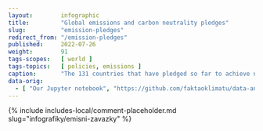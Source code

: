 ```yaml
---
layout:        infographic
title:         "Global emissions and carbon neutrality pledges"
slug:          "emission-pledges"
redirect_from: "/emission-pledges"
published:     2022-07-26
weight:        91
tags-scopes:   [ world ]
tags-topics:   [ policies, emissions ]
caption:       "The 131 countries that have pledged so far to achieve net zero produce over 87% of global carbon dioxide emissions. Countries with no such commitment produce 9% of global emissions. The remaining 3.5% emissions come from international aviation and shipping."
data-orig:
  - [ "Our Jupyter notebook", "https://github.com/faktaoklimatu/data-analysis/blob/master/notebooks/net-zero-pledges.ipynb" ]
---
```


{% include includes-local/comment-placeholder.md slug="infografiky/emisni-zavazky" %}

